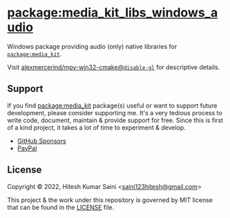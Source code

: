 # [package:media_kit_libs_windows_audio](https://github.com/alexmercerind/media_kit)

Windows package providing audio (only) native libraries for [`package:media_kit`](https://github.com/alexmercerind/media_kit).

Visit [alexmercerind/mpv-win32-cmake@`disable-gl`](https://github.com/alexmercerind/mpv-win32-cmake/tree/disable-gl) for descriptive details.

## Support

If you find [package:media_kit](https://github.com/alexmercerind/media_kit) package(s) useful or want to support future development, please consider supporting me. It's a very tedious process to write code, document, maintain & provide support for free. Since this is first of a kind project, it takes a lot of time to experiment & develop.

- [GitHub Sponsors](https://github.com/sponsors/alexmercerind)
- [PayPal](https://paypal.me/alexmercerind)

## License

Copyright © 2022, Hitesh Kumar Saini <<saini123hitesh@gmail.com>>

This project & the work under this repository is governed by MIT license that can be found in the [LICENSE](./LICENSE) file.
